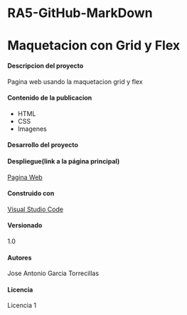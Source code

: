 # RA5-GitHub-MarkDown
# Maquetacion con Grid y Flex

#### Descripcion del proyecto
Pagina web usando la maquetacion grid y flex

#### Contenido de la publicacion
* HTML
* CSS
* Imagenes

#### Desarrollo del proyecto

#### Despliegue(link a la página principal)
[Pagina Web](https://github.com/Jose1928Death)

#### Construido con
[Visual Studio Code](https://code.visualstudio.com/)

#### Versionado
1.0

#### Autores
Jose Antonio Garcia Torrecillas

#### Licencia
Licencia 1
